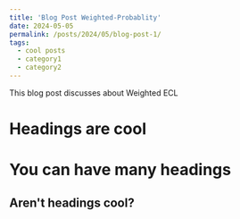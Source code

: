 ```yaml
---
title: 'Blog Post Weighted-Probablity'
date: 2024-05-05
permalink: /posts/2024/05/blog-post-1/
tags:
  - cool posts
  - category1
  - category2
---
```


This blog post discusses about Weighted ECL

Headings are cool
======

You can have many headings
======

Aren't headings cool?
------
